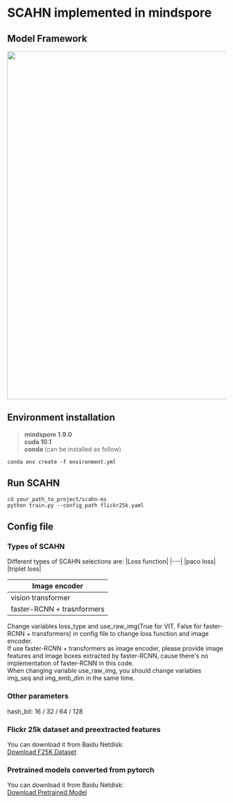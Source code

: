 # **SCAHN implemented in mindspore**
## **Model Framework**
<img src="./framework/framework.jpg" width="800">

## **Environment installation**
>**mindspore 1.9.0\
>cuda 10.1\
>conda** (can be installed as follow)

    conda env create -f environment.yml
## **Run SCAHN**
    cd your_path_to_project/scahn-ms
    python train.py --config_path flickr25k.yaml
## **Config file**
### **Types of SCAHN**
Different types of SCAHN selections are:
|Loss function|
|---|
|paco loss|
|triplet loss|

|Image encoder|
|---|
|vision transformer|
|faster-RCNN + trasnformers|

Change variables loss_type and use_raw_img(True for VIT, False for faster-RCNN + transformers) in config file to change loss function and image encoder.\
If use faster-RCNN + transformers as image encoder, please provide image features and image boxes extracted by faster-RCNN, cause there's no implementation of faster-RCNN in this code.\
When changing variable use_raw_img, you should change variables img_seq and img_emb_dim in the same time.
### **Other parameters**
hash_bit:  16 / 32 / 64 / 128
### **Flickr 25k dataset and preextracted features**
You can download it from Baidu Netdisk:\
    [Download F25K Dataset](https://pan.baidu.com/s/1rjLuGfA4dGdpI76oy8_GWA?pwd=bupt)
### **Pretrained models converted from pytorch**
You can download it from Baidu Netdisk:\
    [Download Pretrained Model](https://pan.baidu.com/s/1TTf6pLJ40SzboWqaciutaw?pwd=bupt)
